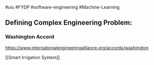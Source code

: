 #uiu #FYDP #software-engineering #Machine-Learning 

## Defining Complex Engineering Problem:
### Washington Accord
https://www.internationalengineeringalliance.org/accords/washington


[[Smart Irrigation System]]
